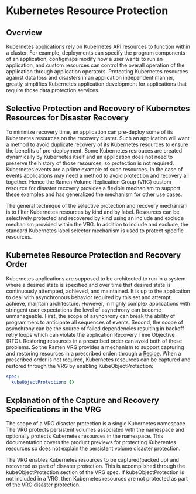 <!--
SPDX-FileCopyrightText: The RamenDR authors
SPDX-License-Identifier: Apache-2.0
-->

# Kubernetes Resource Protection

## Overview

Kubernetes applications rely on Kubernetes API resources to function within a
cluster.  For example, deployments can specify the program components of an
application, configmaps modify how a user wants to run an application, and
custom resources can control the overall operation of the application through
application operators.  Protecting Kubernetes resources against data loss and
disasters in an application independent manner, greatly simplifies Kubernetes
application development for applications that require those data protection
services.

## Selective Protection and Recovery of Kubernetes Resources for Disaster Recovery

To minimize recovery time, an application can pre-deploy some of its Kubernetes
resources on the recovery cluster.  Such an application will want a method to
avoid duplicate recovery of its Kubernetes resources to ensure the benefits of
pre-deployment.  Some Kubernetes resrouces are created dynamically by Kubernetes
itself and an application does not need to preserve the history of those
resources, so protection is not required.  Kubernetes events are a prime example
of such resources.  In the case of events applications may need a method to
avoid protection and recovery all together.  Hence the Ramen Volume Replication
Group (VRG) custom resource for disaster recovery provides a flexible mechanism
to support these examples and has generalized the mechanism for other use cases.

The general technique of the selective protection and recovery mechanism is to
filter Kubernetes resources by kind and by label.  Resources can be selectively
protected and recovered by kind using an include and exclude mechanism provided
within the VRG.  In addition to include and exclude, the standard Kubernetes
label selector mechanism is used to protect specific resources.

## Kubernetes Resource Protection and Recovery Order

Kubernetes applications are supposed to be architected to run in a system where
a desired state is specified and over time that desired state is continuously
attempted, achieved, and maintained.  It is up to the application to deal with
asynchronous behavior required by this set and attempt, achieve, maintain
architecture.  However, in highly complex applications with stringent user
expectations the level of asynchrony can become unmanageable.  First, the scope
of asynchrony can break the ability of programmers to anticipate all sequences
of events.  Second, the scope of asynchrony can be the source of failed
dependencies resulting in backoff retry loops which can violate the application
Recovery Time Objective (RTO).  Restoring resources in a prescribed order can
avoid both of these problems.  So the Ramen VRG provides a mechanism to support
capturing and restoring resources in a prescribed order: through a
[Recipe](recipe_overview.md). When a prescribed order is not required,
Kubernetes resources can be captured and restored through the VRG by enabling
KubeObjectProtection:

```yaml
spec:
  kubeObjectProtection: {}
```

## Explanation of the Capture and Recovery Specifications in the VRG

The scope of a VRG disaster protection is a single Kubernetes namespace.  The
VRG protects persistent volumes associated with the namespace and optionally
protects Kubernetes resources in the namespace.  This documentation covers the
product previews for protecting Kuberentes resources so does not explain the
persistent volume disaster protection.

The VRG enables Kubernetes resources to be captured(backed up) and recovered as
part of disaster protection.  This is accomplished through the
kubeObjectProtection section of the VRG spec.  If kubeObjectProtection is not
included in a VRG, then Kubernetes resources are not protected as part of the
VRG disaster protection.

